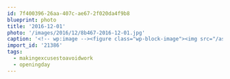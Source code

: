 ```yaml
---
id: 7f400396-26aa-407c-ae67-2f020da4f9b8
blueprint: photo
title: '2016-12-01'
photo: '/images/2016/12/8b467-2016-12-01.jpg'
caption: '<!-- wp:image --><figure class="wp-block-image"><img src="/assets/images/2016/12/8b467-2016-12-01.jpg" /></figure><!-- /wp:image --><!-- wp:paragraph --><p>The snow cam was a bit obscured so I figured I should head to Silver Star to help them out with that. #openingday #makingexcusestoavoidwork</p><!-- /wp:paragraph -->'
import_id: '21386'
tags:
  - makingexcusestoavoidwork
  - openingday
---
```

